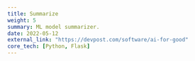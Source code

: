 ```yaml
---
title: Summarize
weight: 5
summary: ML model summarizer.
date: 2022-05-12
external_link: "https://devpost.com/software/ai-for-good"
core_tech: [Python, Flask]
---
```

